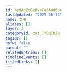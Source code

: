 ```yaml
---
id: by9AgZxCeRvaFa8A4d6ox
lastUpdated: "2025-06-13"
name: 女书
aliases: []
layer: 3
categoryId: cat_1YBqIhJq
tagIds: []
nsfw: false
parent: ""
relatedEntries: []
timelineEvents: []
titledLinks: []
---
```


